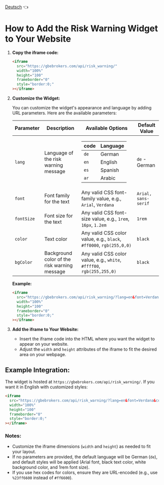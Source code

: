 [Deutsch](https://github.com/gbe-brokers/risk-warning/blob/main/README.md) 👈

# How to Add the Risk Warning Widget to Your Website

1.  **Copy the iframe code:**

    ```html
    <iframe
      src="https://gbebrokers.com/api/risk_warning/"
      width="100%"
      height="100"
      frameborder="0"
      style="border:0;"
    ></iframe>
    ```

2.  **Customize the Widget:**

    You can customize the widget's appearance and language by adding URL parameters. Here are the available parameters:

    | Parameter  | Description                                  | Available Options                                                                                                                                                                                                                                                                                              | Default Value       |
    | ---------- | -------------------------------------------- | -------------------------------------------------------------------------------------------------------------------------------------------------------------------------------------------------------------------------------------------------------------------------------------------------------------- | ------------------- |
    | `lang`     | Language of the risk warning message         | <table> <thead> <tr> <th>code</th> <th>Language</th> </tr> </thead> <tbody> <tr> <td><code>de</code></td> <td>German</td> </tr> <tr> <td><code>en</code></td> <td>English</td> </tr> <tr> <td><code>es</code></td> <td>Spanish</td> </tr><tr> <td><code>ar</code></td> <td>Arabic</td> </tr> </tbody> </table> | `de` - German       |
    | `font`     | Font family for the text                     | Any valid CSS font-family value, e.g., `Arial`, `Verdana`                                                                                                                                                                                                                                                      | `Arial, sans-serif` |
    | `fontSize` | Font size for the text                       | Any valid CSS font-size value, e.g., `1rem`, `16px`, `1.2em`                                                                                                                                                                                                                                                   | `1rem`              |
    | `color`    | Text color                                   | Any valid CSS color value, e.g., `black`, `#ff0000`, `rgb(255,0,0)`                                                                                                                                                                                                                                            | `black`             |
    | `bgColor`  | Background color of the risk warning message | Any valid CSS color value, e.g., `white`, `#ffff00`, `rgb(255,255,0)`                                                                                                                                                                                                                                          | `black`             |

    **Example:**

    ```html
    <iframe
      src="https://gbebrokers.com/api/risk_warning/?lang=en&font=Verdana&color=red&bgColor=yellow&fontSize=15px"
      width="100%"
      height="100"
      frameborder="0"
      style="border:0;"
    ></iframe>
    ```

3.  **Add the iframe to Your Website:**

    - Insert the iframe code into the HTML where you want the widget to appear on your website.
    - Adjust the `width` and `height` attributes of the iframe to fit the desired area on your webpage.

## Example Integration:

The widget is hosted at `https://gbebrokers.com/api/risk_warning/`. If you want it in English with customized styles:

```html
<iframe
  src="https://gbebrokers.com/api/risk_warning/?lang=en&font=Verdana&color=white&bgColor=%23ff6600&fontSize=1.2rem"
  width="100%"
  height="100"
  frameborder="0"
  style="border:0;"
></iframe>
```

### Notes:

- Customize the iframe dimensions (`width` and `height`) as needed to fit your layout.
- If no parameters are provided, the default language will be German (`de`), and default styles will be applied (Arial font, black text color, white background color, and 1rem font size).
- If you use hex codes for colors, ensure they are URL-encoded (e.g., use `%23ff6600` instead of `#ff6600`).
